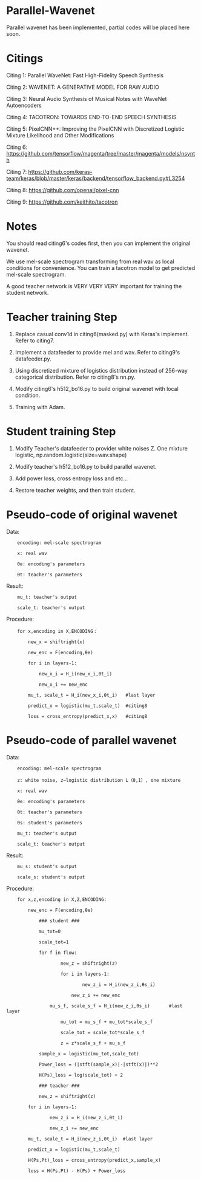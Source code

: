 # Parallel-Wavenet

Parallel wavenet has been implemented, partial codes will be placed here soon.

# Citings

Citing 1: Parallel WaveNet: Fast High-Fidelity Speech Synthesis

Citing 2: WAVENET: A GENERATIVE MODEL FOR RAW AUDIO

Citing 3: Neural Audio Synthesis of Musical Notes with WaveNet Autoencoders

Citing 4: TACOTRON: TOWARDS END-TO-END SPEECH SYNTHESIS 

Citing 5: PixelCNN++: Improving the PixelCNN with Discretized Logistic Mixture Likelihood and Other Modifications

Citing 6: https://github.com/tensorflow/magenta/tree/master/magenta/models/nsynth

Citing 7: https://github.com/keras-team/keras/blob/master/keras/backend/tensorflow_backend.py#L3254

Citing 8: https://github.com/openai/pixel-cnn

Citing 9: https://github.com/keithito/tacotron

# Notes

You should read citing6's codes first, then you can implement the original wavenet.

We use mel-scale spectrogram transforming from real wav as local conditions for convenience. You can train a tacotron model to get predicted mel-scale spectrogram.

A good teacher network is VERY VERY VERY important for training the student network.

# Teacher training Step

1. Replace casual conv1d in citing6(masked.py) with Keras's implement. Refer to citing7.

2. Implement a datafeeder to provide mel and wav. Refer to citing9's datafeeder.py.

3. Using discretized mixture of logistics distribution instead of 256-way categorical distribution. Refer ro citing8's nn.py.

4. Modify citing6's h512_bo16.py to build original wavenet with local condition.

5. Training with Adam.

# Student training Step

1. Modify Teacher's datafeeder to provider white noises Z. One mixture logistic, np.random.logistic(size=wav.shape)

2. Modify teacher's h512_bo16.py to build parallel wavenet.

3. Add power loss, cross entropy loss and etc...

4. Restore teacher weights, and then train student.


# Pseudo-code of original wavenet
  
  Data:
  
        encoding: mel-scale spectrogram  
  
        x: real wav
        
        θe: encoding's parameters
        
        θt: teacher's parameters
        
  Result:
        
        mu_t: teacher's output
        
        scale_t: teacher's output
  
  Procedure:
        
        for x,encoding in X,ENCODING：
  			  
            new_x = shiftright(x)
  				
            new_enc = F(encoding,θe)
  				
            for i in layers-1:
  					
                new_x_i = H_i(new_x_i,θt_i)
  					
                new_x_i += new_enc
  				
            mu_t, scale_t = H_i(new_x_i,θt_i)   #last layer
  				
            predict_x = logistic(mu_t,scale_t)  #citing8
  				
            loss = cross_entropy(predict_x,x)   #citing8
        
  
  
        
# Pseudo-code of parallel wavenet
  
  Data: 
        
        encoding: mel-scale spectrogram 
        
        z: white noise, z~logistic distribution L（0,1）, one mixture 
        
        x: real wav
        
        θe: encoding's parameters
        
        θt: teacher's parameters
        
        θs: student's parameters
        
        mu_t: teacher's output
        
        scale_t: teacher's output
  
  Result: 
        
        mu_s: student's output
        
        scale_s: student's output
  
  Procedure:
  		
        for x,z,encoding in X,Z,ENCODING:
				
		    new_enc = F(encoding,θe)
				
				### student ###
				
				mu_tot=0
				
				scale_tot=1
				
				for f in flow:
			
						new_z = shiftright(z)
					
						for i in layers-1:
								
								new_z_i = H_i(new_z_i,θs_i)
  							
  							new_z_i += new_enc
  					
  					mu_s_f, scale_s_f = H_i(new_z_i,θs_i)		#last layer
						
						mu_tot = mu_s_f + mu_tot*scale_s_f
						
						scale_tot = scale_tot*scale_s_f
						
						z = z*scale_s_f + mu_s_f 
				
				sample_x = logistic(mu_tot,scale_tot)
				
				Power_loss = (|stft(sample_x)|-|stft(x)|)**2
				
				H(Ps)_loss = log(scale_tot) + 2
				
				### teacher ###
				
				new_z = shiftright(z)
  			
  			for i in layers-1:
  			
  					new_z_i = H_i(new_z_i,θt_i)
  					
  					new_z_i += new_enc
  			
  			mu_t, scale_t = H_i(new_z_i,θt_i)  #last layer
  			
  			predict_x = logistic(mu_t,scale_t) 
  			
  			H(Ps,Pt)_loss = cross_entropy(predict_x,sample_x)	 
  			
  			loss = H(Ps,Pt) - H(Ps) + Power_loss


